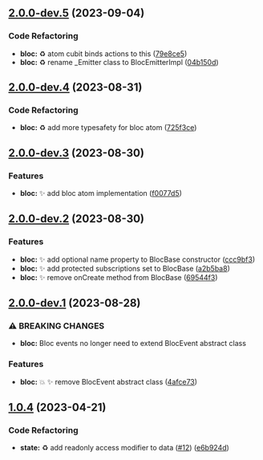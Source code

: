 ## [2.0.0-dev.5](https://github.com/jacobtipp/bloc-state/compare/bloc-v2.0.0-dev.4...bloc-v2.0.0-dev.5) (2023-09-04)


### Code Refactoring

* **bloc:** ♻️ atom cubit binds actions to this ([79e8ce5](https://github.com/jacobtipp/bloc-state/commit/79e8ce5a6b82a78a11de3b5b62badd39e0ab1a74))
* **bloc:** ♻️ rename _Emitter class to BlocEmitterImpl ([04b150d](https://github.com/jacobtipp/bloc-state/commit/04b150d6a88ee7859e20be26b7c3547cf27a3460))

## [2.0.0-dev.4](https://github.com/jacobtipp/bloc-state/compare/bloc-v2.0.0-dev.3...bloc-v2.0.0-dev.4) (2023-08-31)


### Code Refactoring

* **bloc:** ♻️ add more typesafety for bloc atom ([725f3ce](https://github.com/jacobtipp/bloc-state/commit/725f3cea1098b73fb2c5093d328bb3cafd4e2813))

## [2.0.0-dev.3](https://github.com/jacobtipp/bloc-state/compare/bloc-v2.0.0-dev.2...bloc-v2.0.0-dev.3) (2023-08-30)


### Features

* **bloc:** ✨ add bloc atom implementation ([f0077d5](https://github.com/jacobtipp/bloc-state/commit/f0077d50e2dfd14b4419bc9e0665fd92b511a079))

## [2.0.0-dev.2](https://github.com/jacobtipp/bloc-state/compare/bloc-v2.0.0-dev.1...bloc-v2.0.0-dev.2) (2023-08-30)


### Features

* **bloc:** ✨ add optional name property to BlocBase constructor ([ccc9bf3](https://github.com/jacobtipp/bloc-state/commit/ccc9bf321f671559257c9a137effa217c942b913))
* **bloc:** ✨ add protected subscriptions set to BlocBase ([a2b5ba8](https://github.com/jacobtipp/bloc-state/commit/a2b5ba834a98d97740cec0ef93956e9a1227216d))
* **bloc:** ✨ remove onCreate method from BlocBase ([69544f3](https://github.com/jacobtipp/bloc-state/commit/69544f37007c87692108a1eead94a4c4ec3916cb))

## [2.0.0-dev.1](https://github.com/jacobtipp/bloc-state/compare/bloc-v1.0.4...bloc-v2.0.0-dev.1) (2023-08-28)


### ⚠ BREAKING CHANGES

* **bloc:** Bloc events no longer need to extend BlocEvent abstract class

### Features

* **bloc:** 💥 ✨ remove BlocEvent abstract class ([4afce73](https://github.com/jacobtipp/bloc-state/commit/4afce7365cdf1e7f095ec1d032bd79aae50a6a55))

## [1.0.4](https://github.com/jacobtipp/bloc-state/compare/bloc-v1.0.3...bloc-v1.0.4) (2023-04-21)


### Code Refactoring

* **state:** ♻️ add readonly access modifier to data ([#12](https://github.com/jacobtipp/bloc-state/issues/12)) ([e6b924d](https://github.com/jacobtipp/bloc-state/commit/e6b924dc4d8c9727c3faa613d77e753f3c678932))
